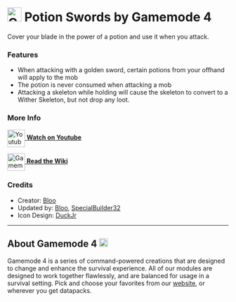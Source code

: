 # <img src="https://raw.githubusercontent.com/Gamemode4Dev/GM4_Datapacks/master/base/images/gm4_logo.png" alt="GM4 Logo" width="32" /> Potion Swords by Gamemode 4<!--$pmc:delete-->

Cover your blade in the power of a potion and use it when you attack.<!--$pmc:headerSize-->

### Features
- When attacking with a golden sword, certain potions from your offhand will apply to the mob
- The potion is never consumed when attacking a mob
- Attacking a skeleton while holding  will cause the skeleton to convert to a Wither Skeleton, but not drop any loot.

### More Info
[<img src="https://raw.githubusercontent.com/Gamemode4Dev/GM4_Datapacks/master/base/images/youtube_logo.png" alt="Youtube Logo" width="40" align="center"/> **Watch on Youtube**](https://www.youtube.com/watch?v=9xI3CQ1z5cg)

[<img src="https://raw.githubusercontent.com/Gamemode4Dev/GM4_Datapacks/master/base/images/gm4_wiki_logo.png" alt="Gamemode 4 Wiki Logo" width="40" align="center"/> **Read the Wiki**](https://wiki.gm4.co/wiki/Potion_Swords)

### Credits
- Creator: [Bloo](https://twitter.com/Bloo_dev)
- Updated by: [Bloo](https://twitter.com/Bloo_dev), [SpecialBuilder32](https://twitter.com/SpecialBuilder)
- Icon Design: [DuckJr](https://twitter.com/DuckJr94)

---
## About Gamemode 4 <img src="https://raw.githubusercontent.com/Gamemode4Dev/GM4_Datapacks/master/base/images/gm4_logo.png" alt="Gamemode 4 Logo" width="20"/>
Gamemode 4 is a series of command-powered creations that are designed to change and enhance the survival experience. All of our modules are designed to work together flawlessly, and are balanced for usage in a survival setting. Pick and choose your favorites from our [website](https://gm4.co), or wherever you get datapacks.
